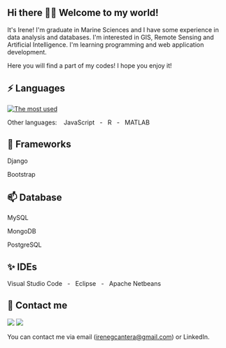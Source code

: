 ## Hi there 👋🔭 Welcome to my world!
It's Irene! I'm graduate in Marine Sciences and I have some experience in data analysis and databases. I'm interested in GIS, Remote Sensing and Artificial Intelligence. I'm learning programming and web application development.

Here you will find a part of my codes! I hope you enjoy it!

## ⚡ Languages

[![The most used](https://github-readme-stats.vercel.app/api/top-langs/?username=irenegcantera&theme=vue&langs_count=6)](https://github.com/irenegcantera/github-readme-stats)

Other languages: &nbsp;&nbsp;&nbsp;JavaScript&nbsp;&nbsp;&nbsp;-&nbsp;&nbsp;&nbsp;R&nbsp;&nbsp;&nbsp;-&nbsp;&nbsp;&nbsp;MATLAB

## 🌱 Frameworks

Django

Bootstrap

## 📫 Database

MySQL

MongoDB

PostgreSQL

## ✨ IDEs

Visual Studio Code&nbsp;&nbsp;&nbsp;-&nbsp;&nbsp;&nbsp;Eclipse&nbsp;&nbsp;&nbsp;-&nbsp;&nbsp;&nbsp;Apache Netbeans


## 💬 Contact me 

<a href="https://www.linkedin.com/in/irenegcantera/"><img src="https://img.shields.io/badge/LinkedIn-0077B5?style=for-the-badge&logo=linkedin&logoColor=white"/></a>
<a href="https://twitter.com/irenegcantera"><img src="https://img.shields.io/badge/Twitter-1DA1F2?style=for-the-badge&logo=twitter&logoColor=white"/></a>

You can contact me via email (irenegcantera@gmail.com) or LinkedIn.

<!--
[![The most used](https://github-readme-stats.vercel.app/api/top-langs/?username=irenegcantera&theme=vue)](https://github.com/irenegcantera/github-readme-stats)
[![The most used](https://github-readme-stats.vercel.app/api/top-langs/?username=irenegcantera&theme=vue&layout=compact&langs_count=8)](https://github.com/irenegcantera/github-readme-stats)
[![The most used](https://github-readme-stats.vercel.app/api/top-langs/?username=irenegcantera&theme=vue&layout=compact&langs_count=10)](https://github.com/irenegcantera/github-readme-stats)

**irenegcantera/irenegcantera** is a ✨ _special_ ✨ repository because its `README.md` (this file) appears on your GitHub profile.
&nbsp;&nbsp;&nbsp;-&nbsp;&nbsp;&nbsp;Spring Boot&nbsp;&nbsp;&nbsp;-&nbsp;&nbsp;&nbsp;Vue.js
Here are some ideas to get you started:

- 🔭 I’m currently working on ...
- 🌱 I’m currently learning ...
- 👯 I’m looking to collaborate on ...
- 🤔 I’m looking for help with ...
- 💬 Ask me about ...
- 📫 How to reach me: ...
- 😄 Pronouns: ...
- ⚡ Fun fact: ...
-->
